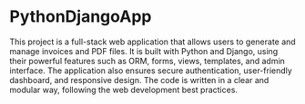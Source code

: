 # PythonDjangoApp
This project is a full-stack web application that allows users to generate and manage invoices and PDF files. 
It is built with Python and Django, using their powerful features such as ORM, forms, views, templates, and admin interface.
The application also ensures secure authentication, user-friendly dashboard, and responsive design. 
The code is written in a clear and modular way, following the web development best practices.
